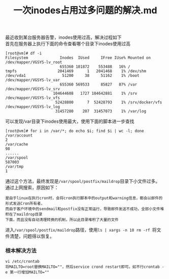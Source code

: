 ﻿---
title: 一次inodes占用过多问题的解决.md
---
最近收到某台服务器告警，inodes使用过高，解决过程如下  
首先在服务器上执行下面的命令查看哪个目录下inodes使用过高
```
[root@vm]# df -i
Filesystem              Inodes  IUsed     IFree IUse% Mounted on
/dev/mapper/VGSYS-lv_root
                        655360 101872    553488   16% /
tmpfs                  2041469      1   2041468    1% /dev/shm
/dev/vda1                51200     38     51162    1% /boot
/dev/mapper/VGSYS-lv_var
                        655360 569533     85827   87% /var
/dev/mapper/VGSYS-lv_srv
                     104644608   1727 104642881    1% /srv
/dev/mapper/VGSYS-lv_vfs
                      52428800      7  52428793    1% /srv/docker/vfs
/dev/mapper/VGSYS-lv_log
                      31457280    207  31457073    1% /var/log
```
可以发现/var目录下inodes使用最大，使用下面的脚本进一步查找
```
[root@vm]# for i in /var/*; do echo $i; find $i | wc -l; done
/var/account
2
/var/cache
98
......
/var/spool
587003
/var/tmp
1
```
通过这个方法，最终发现是```/var/spool/postfix/maildrop```目录下小文件过多。  
通过上网搜索，原因如下： 
```
是由于linux在执行cron时，会将cron执行脚本中的output和warning信息，都会以邮件的形式发送Cron所有者，  
而由于客户环境中的sendmail和postfix没有正常运行，导致邮件发送不成功，全部小文件堆积在了maildrop目录 
下面，而且没有自动清理转换的机制，所以此目录堆积了大量的文件
```
进入```/var/spool/postfix/maildrop```路径，使用```ls | xargs -n 10 rm -rf ```将文件清楚，问题得以恢复。

### 根本解决方法
```
vi /etc/crontab
将MAILTO=root替换MAILTO=""，然后service crond restart即可。如不行crontab -e 第一行增加MAILTO=""
```
